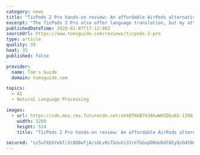 ```yaml
---
category: news
title: "TicPods 2 Pro hands-on review: An affordable AirPods alternative with AI smarts"
excerpt: "The TicPods 2 Pro also offer language translation, but my attempts to use it have failed. Mobvoi isn’t going to woo any AirPods buyers with TicPods 2 Pro, but I appreciate the company’s creativity. The touch controls, which you can also find in the cheaper TicPods 2, are actually useful, while the head gestures are negligible. The charging ..."
publishedDateTime: 2020-01-07T17:12:00Z
sourceUrl: https://www.tomsguide.com/reviews/ticpods-2-pro
type: article
quality: 35
heat: 35
published: false

provider:
  name: Tom's Guide
  domain: tomsguide.com

topics:
  - AI
  - Natural Language Processing

images:
  - url: https://cdn.mos.cms.futurecdn.net/xV4QTKKB7d3AkwWHZQku65-1200-80.jpg
    width: 1200
    height: 514
    title: "TicPods 2 Pro hands-on review: An affordable AirPods alternative with AI smarts"

secured: "sz5ufkE6YebT/2cQO8wfjA/sOLv0sTGouVs3JreTGGvpDRoU8dlNIy8zO459oZAxUIYY30kppYwC3loPoO1mk4hFBM/CP/QmVRXfKIdwi6F1w2btse8eYeNMRmvASKSPD9/kjx8lv/qwa+5SBNDuL94eeVXh+OlN3h6K3c8blt/APPDpdhCSEDwOOfJYs0hszdx5T9BU8vuMqEohK8U091Mq8omjipuAR2Kig3NbpVnXNnbXhtkOF834517wpqDICXXWfsGz6g7PdQ0ydSoHALCM5fSOmOy+pACVEFioGPY=;AzJdaHV1tfaL2KZI+GLUNw=="
---
```


